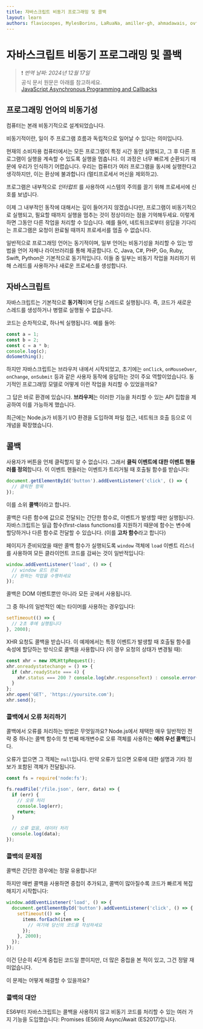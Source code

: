 ```yaml
---
title: 자바스크립트 비동기 프로그래밍 및 콜백
layout: learn
authors: flaviocopes, MylesBorins, LaRuaNa, amiller-gh, ahmadawais, ovflowd
---
```


# 자바스크립트 비동기 프로그래밍 및 콜백
> ❗️ *번역 날짜: 2024년 12월 17일* <br>
> 공식 문서 원문은 아래를 참고하세요.<br>
> [JavaScript Asynchronous Programming and Callbacks](https://nodejs.org/en/learn/asynchronous-work/javascript-asynchronous-programming-and-callbacks)

## 프로그래밍 언어의 비동기성

컴퓨터는 본래 비동기적으로 설계되었습니다.

비동기적이란, 일이 주 프로그램 흐름과 독립적으로 일어날 수 있다는 의미입니다.

현재의 소비자용 컴퓨터에서는 모든 프로그램이 특정 시간 동안 실행되고, 그 후 다른 프로그램이 실행을 계속할 수 있도록 실행을 멈춥니다. 이 과정은 너무 빠르게 순환되기 때문에 우리가 인식하기 어렵습니다. 우리는 컴퓨터가 여러 프로그램을 동시에 실행한다고 생각하지만, 이는 환상에 불과합니다 (멀티프로세서 머신을 제외하고).

프로그램은 내부적으로 _인터럽트_ 를 사용하여 시스템의 주의를 끌기 위해 프로세서에 신호를 보냅니다.

이제 그 내부적인 동작에 대해서는 깊이 들어가지 않겠습니다만, 프로그램이 비동기적으로 실행되고, 필요할 때까지 실행을 멈추는 것이 정상이라는 점을 기억해두세요. 이렇게 하면 그동안 다른 작업을 처리할 수 있습니다. 예를 들어, 네트워크로부터 응답을 기다리는 프로그램은 요청이 완료될 때까지 프로세서를 멈출 수 없습니다.

일반적으로 프로그래밍 언어는 동기적이며, 일부 언어는 비동기성을 처리할 수 있는 방법을 언어 자체나 라이브러리를 통해 제공합니다. C, Java, C#, PHP, Go, Ruby, Swift, Python은 기본적으로 동기적입니다. 이들 중 일부는 비동기 작업을 처리하기 위해 스레드를 사용하거나 새로운 프로세스를 생성합니다.

## 자바스크립트

자바스크립트는 기본적으로 **동기적**이며 단일 스레드로 실행됩니다. 즉, 코드가 새로운 스레드를 생성하거나 병렬로 실행될 수 없습니다.

코드는 순차적으로, 하나씩 실행됩니다. 예를 들어:

```js
const a = 1;
const b = 2;
const c = a * b;
console.log(c);
doSomething();
```

하지만 자바스크립트는 브라우저 내에서 시작되었고, 초기에는 `onClick`, `onMouseOver`, `onChange`, `onSubmit` 등과 같은 사용자 동작에 응답하는 것이 주요 역할이었습니다. 동기적인 프로그래밍 모델로 어떻게 이런 작업을 처리할 수 있었을까요?

그 답은 바로 환경에 있습니다. **브라우저**는 이러한 기능을 처리할 수 있는 API 집합을 제공하여 이를 가능하게 했습니다.

최근에는 Node.js가 비동기 I/O 환경을 도입하여 파일 접근, 네트워크 호출 등으로 이 개념을 확장했습니다.

## 콜백

사용자가 버튼을 언제 클릭할지 알 수 없습니다. 그래서 **클릭 이벤트에 대한 이벤트 핸들러를 정의**합니다. 이 이벤트 핸들러는 이벤트가 트리거될 때 호출될 함수를 받습니다:

```js
document.getElementById('button').addEventListener('click', () => {
  // 클릭한 항목
});
```

이를 소위 **콜백**이라고 합니다.

콜백은 다른 함수에 값으로 전달되는 간단한 함수로, 이벤트가 발생할 때만 실행됩니다. 자바스크립트는 일급 함수(first-class functions)를 지원하기 때문에 함수는 변수에 할당하거나 다른 함수로 전달할 수 있습니다. (이를 **고차 함수**라고 합니다)

페이지가 준비되었을 때만 콜백 함수가 실행되도록 `window` 객체에 `load` 이벤트 리스너를 사용하여 모든 클라이언트 코드를 감싸는 것이 일반적입니다:

```js
window.addEventListener('load', () => {
  // window 로드 완료
  // 원하는 작업을 수행하세요
});
```


콜백은 DOM 이벤트뿐만 아니라 모든 곳에서 사용됩니다.

그 중 하나의 일반적인 예는 타이머를 사용하는 경우입니다:

```js
setTimeout(() => {
  // 2초 후에 실행됩니다
}, 2000);
```

XHR 요청도 콜백을 받습니다. 이 예제에서는 특정 이벤트가 발생할 때 호출될 함수를 속성에 할당하는 방식으로 콜백을 사용합니다 (이 경우 요청의 상태가 변경될 때):

```js
const xhr = new XMLHttpRequest();
xhr.onreadystatechange = () => {
  if (xhr.readyState === 4) {
    xhr.status === 200 ? console.log(xhr.responseText) : console.error('error');
  }
};
xhr.open('GET', 'https://yoursite.com');
xhr.send();
```

### 콜백에서 오류 처리하기

콜백에서 오류를 처리하는 방법은 무엇일까요? Node.js에서 채택한 매우 일반적인 전략 중 하나는 콜백 함수의 첫 번째 매개변수로 오류 객체를 사용하는 **에러 우선 콜백**입니다.

오류가 없으면 그 객체는 `null`입니다. 만약 오류가 있으면 오류에 대한 설명과 기타 정보가 포함된 객체가 전달됩니다.

```js
const fs = require('node:fs');

fs.readFile('/file.json', (err, data) => {
  if (err) {
    // 오류 처리
    console.log(err);
    return;
  }

  // 오류 없음, 데이터 처리
  console.log(data);
});
```

### 콜백의 문제점

콜백은 간단한 경우에는 정말 유용합니다!

하지만 매번 콜백을 사용하면 중첩이 추가되고, 콜백이 많아질수록 코드가 빠르게 복잡해지기 시작합니다:

```js
window.addEventListener('load', () => {
  document.getElementById('button').addEventListener('click', () => {
    setTimeout(() => {
      items.forEach(item => {
        // 여기에 당신의 코드를 작성하세요
      });
    }, 2000);
  });
});
```

이건 단순히 4단계 중첩된 코드일 뿐이지만, 더 많은 중첩을 본 적이 있고, 그건 정말 재미없습니다.

이 문제는 어떻게 해결할 수 있을까요?

### 콜백의 대안

ES6부터 자바스크립트는 콜백을 사용하지 않고 비동기 코드를 처리할 수 있는 여러 가지 기능을 도입했습니다: Promises (ES6)와 Async/Await (ES2017)입니다.